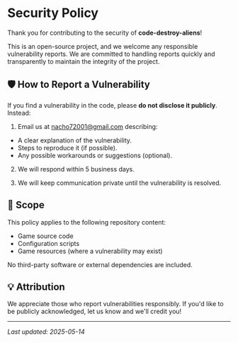 # Security Policy

Thank you for contributing to the security of **code-destroy-aliens**!

This is an open-source project, and we welcome any responsible vulnerability reports. We are committed to handling reports quickly and transparently to maintain the integrity of the project.

## 🛡 How to Report a Vulnerability

If you find a vulnerability in the code, please **do not disclose it publicly**. Instead:

1. Email us at <nacho72001@gmail.com> describing:

- A clear explanation of the vulnerability.
- Steps to reproduce it (if possible).
- Any possible workarounds or suggestions (optional).

2. We will respond within 5 business days.

3. We will keep communication private until the vulnerability is resolved.

## 🧾 Scope

This policy applies to the following repository content:

- Game source code
- Configuration scripts
- Game resources (where a vulnerability may exist)

No third-party software or external dependencies are included.

## 💡 Attribution

We appreciate those who report vulnerabilities responsibly. If you'd like to be publicly acknowledged, let us know and we'll credit you!

---

*Last updated: 2025-05-14*
